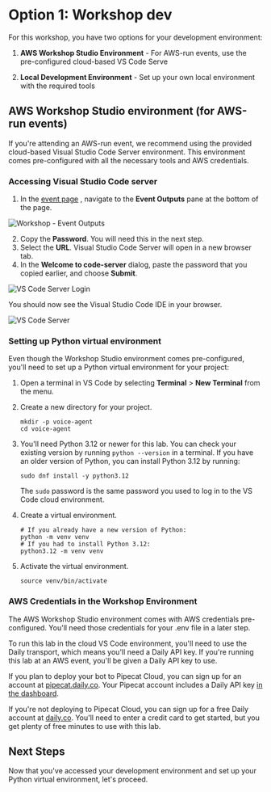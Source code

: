 # Option 1: Workshop dev

For this workshop, you have two options for your development environment:

1. **AWS Workshop Studio Environment** - For AWS-run events, use the pre-configured cloud-based VS Code Serve
    
2. **Local Development Environment** - Set up your own local environment with the required tools
    


## AWS Workshop Studio environment (for AWS-run events)

If you're attending an AWS-run event, we recommend using the provided cloud-based Visual Studio Code Server environment. This environment comes pre-configured with all the necessary tools and AWS credentials.


### Accessing Visual Studio Code server


1. In the [event page](https://prod.workshops.aws/event/dashboard/) , navigate to the **Event Outputs** pane at the bottom of the page.

![Workshop - Event Outputs](https://static.us-east-1.prod.workshops.aws/public/80e2f4fb-7fe5-4c2c-88fb-fb5de05b1533/static/images/event-output.png)

2. Copy the **Password**. You will need this in the next step.
3. Select the **URL**. Visual Studio Code Server will open in a new browser tab.
4. In the **Welcome to code-server** dialog, paste the password that you copied earlier, and choose **Submit**.

![VS Code Server Login](https://static.us-east-1.prod.workshops.aws/public/80e2f4fb-7fe5-4c2c-88fb-fb5de05b1533/static/images/vscodeserver-login.png)

You should now see the Visual Studio Code IDE in your browser.

![VS Code Server](https://static.us-east-1.prod.workshops.aws/public/80e2f4fb-7fe5-4c2c-88fb-fb5de05b1533/static/images/vscodeserver.png)


### Setting up Python virtual environment


Even though the Workshop Studio environment comes pre-configured, you'll need to set up a Python virtual environment for your project:

1. Open a terminal in VS Code by selecting **Terminal** > **New Terminal** from the menu.
    
2. Create a new directory for your project.
    
    ```
    mkdir -p voice-agent
    cd voice-agent
    ```
    
2. You'll need Python 3.12 or newer for this lab. You can check your existing version by running `python --version` in a terminal. If you have an older version of Python, you can install Python 3.12 by running:
    ```
    sudo dnf install -y python3.12
    ```
    The `sudo` password is the same password you used to log in to the VS Code cloud environment.

3. Create a virtual environment.
    
    ```
    # If you already have a new version of Python:
    python -m venv venv
    # If you had to install Python 3.12:
    python3.12 -m venv venv
    ```
    
4. Activate the virtual environment.
    
    ```
    source venv/bin/activate
    ```
    


### AWS Credentials in the Workshop Environment


The AWS Workshop Studio environment comes with AWS credentials pre-configured. You'll need those credentials for your .env file in a later step.

To run this lab in the cloud VS Code environment, you'll need to use the Daily transport, which means you'll need a Daily API key. If you're running this lab at an AWS event, you'll be given a Daily API key to use.

If you plan to deploy your bot to Pipecat Cloud, you can sign up for an account at [pipecat.daily.co](https://pipecat.daily.co). Your Pipecat account includes a Daily API key [in the dashboard](https://pipecat.daily.co/qventus-poc/settings/keys#daily).

If you're not deploying to Pipecat Cloud, you can sign up for a free Daily account at [daily.co](https://daily.co). You'll need to enter a credit card to get started, but you get plenty of free minutes to use with this lab.


## Next Steps


Now that you've accessed your development environment and set up your Python virtual environment, let's proceed.
